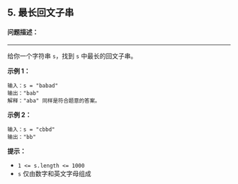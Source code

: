 ## 5. 最长回文子串



#### 问题描述：

------

给你一个字符串 `s`，找到 `s` 中最长的回文子串。



**示例 1：**

```
输入：s = "babad"
输出："bab"
解释："aba" 同样是符合题意的答案。
```



**示例 2：**

```
输入：s = "cbbd"
输出："bb"
```



**提示：**

- `1 <= s.length <= 1000`
- `s` 仅由数字和英文字母组成

